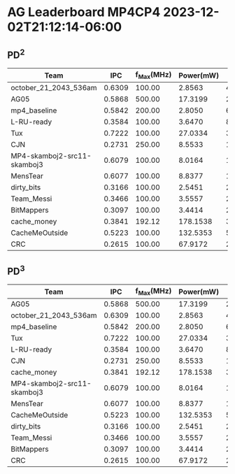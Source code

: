# AG Leaderboard MP4CP4 2023-12-02T21:12:14-06:00


## PD<sup>2</sup>
|Team|IPC|f<sub>Max</sub>(MHz)|Power(mW)|Delay(ps)|PD<sup>2</sup>|
|---|---|---|---|---|---|
|october_21_2043_536am|0.6309|100.00|2.8563|4560830000|59.41|
|AG05|0.5868|500.00|17.3199|2490008000|107.39|
|mp4_baseline|0.5842|200.00|2.8050|6252540000|109.66|
|L-RU-ready|0.3584|100.00|3.6470|8029100000|235.11|
|Tux|0.7222|100.00|27.0334|3984190000|429.12|
|CJN|0.2731|250.00|8.5533|10698720000|979.03|
|MP4-skamboj2-src11-skamboj3|0.6079|100.00|8.0164|12016900000|1157.62|
|MensTear|0.6077|100.00|8.8377|12022060000|1277.31|
|dirty_bits|0.3166|100.00|2.5451|23076660000|1355.35|
|Team_Messi|0.3466|100.00|3.5557|21078690000|1579.85|
|BitMappers|0.3097|100.00|3.4414|23588750000|1914.92|
|cache_money|0.3841|192.12|178.1538|3898535000|2707.68|
|CacheMeOutside|0.5223|100.00|132.5353|5509240000|4022.68|
|CRC|0.2615|100.00|67.9172|27935930000|53003.68|

## PD<sup>3</sup>
|Team|IPC|f<sub>Max</sub>(MHz)|Power(mW)|Delay(ps)|PD<sup>3</sup>|
|---|---|---|---|---|---|
|AG05|0.5868|500.00|17.3199|2490008000|267.39|
|october_21_2043_536am|0.6309|100.00|2.8563|4560830000|270.98|
|mp4_baseline|0.5842|200.00|2.8050|6252540000|685.64|
|Tux|0.7222|100.00|27.0334|3984190000|1709.70|
|L-RU-ready|0.3584|100.00|3.6470|8029100000|1887.69|
|CJN|0.2731|250.00|8.5533|10698720000|10474.38|
|cache_money|0.3841|192.12|178.1538|3898535000|10556.00|
|MP4-skamboj2-src11-skamboj3|0.6079|100.00|8.0164|12016900000|13910.95|
|MensTear|0.6077|100.00|8.8377|12022060000|15355.92|
|CacheMeOutside|0.5223|100.00|132.5353|5509240000|22161.88|
|dirty_bits|0.3166|100.00|2.5451|23076660000|31276.99|
|Team_Messi|0.3466|100.00|3.5557|21078690000|33301.15|
|BitMappers|0.3097|100.00|3.4414|23588750000|45170.50|
|CRC|0.2615|100.00|67.9172|27935930000|1480707.15|
